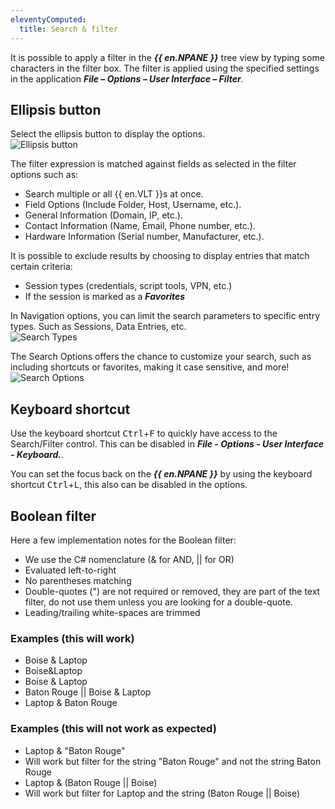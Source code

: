 ```yaml
---
eleventyComputed:
  title: Search & filter
---
```


It is possible to apply a filter in the ***{{ en.NPANE }}*** tree view by typing some characters in the filter box. The filter is applied using the specified settings in the application ***File – Options – User Interface – Filter***. 

## Ellipsis button 

Select the ellipsis button to display the options.  
![Ellipsis button](https://webdevolutions.azureedge.net/docs/en/rdm/windows/clip11003.png) 

The filter expression is matched against fields as selected in the filter options such as:  

* Search multiple or all {{ en.VLT }}s at once. 
* Field Options (Include Folder, Host, Username, etc.). 
* General Information (Domain, IP, etc.). 
* Contact Information (Name, Email, Phone number, etc.). 
* Hardware Information (Serial number, Manufacturer, etc.). 

It is possible to exclude results by choosing to display entries that match certain criteria:  

* Session types (credentials, script tools, VPN, etc.) 
* If the session is marked as a ***Favorites*** 

In Navigation options, you can limit the search parameters to specific entry types. Such as Sessions, Data Entries, etc.  
![Search Types](https://webdevolutions.azureedge.net/docs/en/rdm/windows/clip11006.png) 

The Search Options offers the chance to customize your search, such as including shortcuts or favorites, making it case sensitive, and more!  
![Search Options](https://webdevolutions.azureedge.net/docs/en/rdm/windows/clip11012.png) 

## Keyboard shortcut 

Use the keyboard shortcut <kbd>Ctrl</kbd>+<kbd>F</kbd> to quickly have access to the Search/Filter control. This can be disabled in ***File - Options - User Interface - Keyboard.***.  

You can set the focus back on the ***{{ en.NPANE }}*** by using the keyboard shortcut <kbd>Ctrl</kbd>+<kbd>L</kbd>, this also can be disabled in the options. 

## Boolean filter 

Here a few implementation notes for the Boolean filter:  

* We use the C# nomenclature (& for AND, || for OR) 
* Evaluated left-to-right 
* No parentheses matching 
* Double-quotes (") are not required or removed, they are part of the text filter, do not use them unless you are looking for a double-quote. 
* Leading/trailing white-spaces are trimmed 

### Examples (this will work) 

* Boise & Laptop 
* Boise&Laptop 
* Boise & Laptop 
* Baton Rouge || Boise & Laptop 
* Laptop & Baton Rouge 

### Examples (this will not work as expected) 

* Laptop & "Baton Rouge" 
* Will work but filter for the string "Baton Rouge" and not the string Baton Rouge 
* Laptop & (Baton Rouge || Boise) 
* Will work but filter for Laptop and the string (Baton Rouge || Boise)
